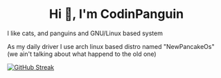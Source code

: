 <h1 align="center">Hi 👋, I'm CodinPanguin</h1>
<p>I like cats, and panguins and GNU/Linux based system</p>
<p>As my daily driver I use arch linux based distro named "NewPancakeOs" (we ain't talking about what happend to the old one)</p>

</p>



<a href="https://git.io/streak-stats"><img src="https://github-readme-streak-stats.herokuapp.com?user=codinpanguin&theme=highcontrast&hide_border=true&short_numbers=true&date_format=%5BY%20%5DM%20j&mode=weekly" alt="GitHub Streak" /></a>